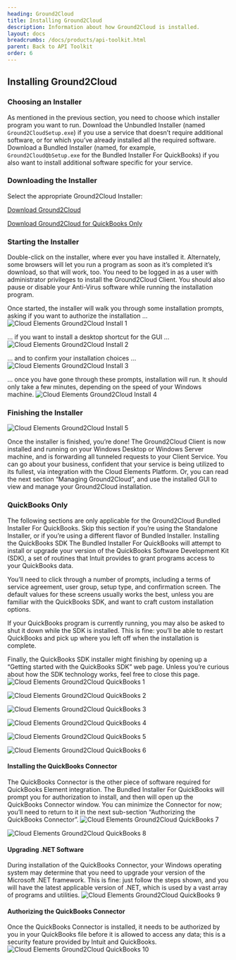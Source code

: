 ```yaml
---
heading: Ground2Cloud
title: Installing Ground2Cloud
description: Information about how Ground2Cloud is installed.
layout: docs
breadcrumbs: /docs/products/api-toolkit.html
parent: Back to API Toolkit
order: 6
---
```


## Installing Ground2Cloud

### Choosing an Installer

As mentioned in the previous section, you need to choose which installer program you want to run. Download the Unbundled Installer (named `Ground2CloudSetup.exe`) if you use a service that doesn’t require additional software, or for which you’ve already installed all the required software. Download a Bundled Installer (named, for example, `Ground2CloudQbSetup.exe` for the Bundled Installer For QuickBooks) if you also want to install additional software specific for your service.

### Downloading the Installer

Select the appropriate Ground2Cloud Installer:

[Download Ground2Cloud](https://github.com/cloud-elements/g2c-releases/releases)

[Download Ground2Cloud for QuickBooks Only](https://github.com/cloud-elements/g2c-releases/releases)

### Starting the Installer

Double-click on the installer, where ever you have installed it. Alternately, some browsers will let you run a program as soon as it’s completed it’s download, so that will work, too. You need to be logged in as a user with administrator privileges to install the Ground2Cloud Client. You should also pause or disable your Anti-Virus software while running the installation program.

Once started, the installer will walk you through some installation prompts, asking if you want to authorize the installation ...
![Cloud Elements Ground2Cloud Install 1](/assets/img/ground2cloud/installing1.png)

… if you want to install a desktop shortcut for the GUI …
![Cloud Elements Ground2Cloud Install 2](/assets/img/ground2cloud/installing2.png)

… and to confirm your installation choices …
![Cloud Elements Ground2Cloud Install 3](/assets/img/ground2cloud/installing3.png)

… once you have gone through these prompts, installation will run. It should only take a few minutes, depending on the speed of your Windows machine.
![Cloud Elements Ground2Cloud Install 4](/assets/img/ground2cloud/installing4.png)

### Finishing the Installer

![Cloud Elements Ground2Cloud Install 5](/assets/img/ground2cloud/installing5.png)

Once the installer is finished, you’re done! The Ground2Cloud Client is now installed and running on your Windows Desktop or Windows Server machine, and is forwarding all tunneled requests to your Client Service. You can go about your business, confident that your service is being utilized to its fullest, via integration with the Cloud Elements Platform. Or, you can read the next section “Managing Ground2Cloud”, and use the installed GUI to view and manage your Ground2Cloud installation.

### QuickBooks Only
The following sections are only applicable for the Ground2Cloud Bundled Installer For QuickBooks. Skip this section if you’re using the Standalone Installer, or if you’re using a different flavor of Bundled Installer.
Installing the QuickBooks SDK
The Bundled Installer For QuickBooks will attempt to install or upgrade your version of the QuickBooks Software Development Kit (SDK), a set of routines that Intuit provides to grant programs access to your QuickBooks data.

You’ll need to click through a number of prompts, including a terms of service agreement, user group, setup type, and confirmation screen. The default values for these screens usually works the best, unless you are familiar with the QuickBooks SDK, and want to craft custom installation options.

If your QuickBooks program is currently running, you may also be asked to shut it down while the SDK is installed. This is fine: you’ll be able to restart QuickBooks and pick up where you left off when the installation is complete.

Finally, the QuickBooks SDK installer might finishing by opening up a “Getting started with the QuickBooks SDK” web page. Unless you’re curious about how the SDK technology works, feel free to close this page.
![Cloud Elements Ground2Cloud QuickBooks 1](/assets/img/ground2cloud/quickbooks1.png)

![Cloud Elements Ground2Cloud QuickBooks 2](/assets/img/ground2cloud/quickbooks2.png)

![Cloud Elements Ground2Cloud QuickBooks 3](/assets/img/ground2cloud/quickbooks3.png)

![Cloud Elements Ground2Cloud QuickBooks 4](/assets/img/ground2cloud/quickbooks4.png)

![Cloud Elements Ground2Cloud QuickBooks 5](/assets/img/ground2cloud/quickbooks5.png)

![Cloud Elements Ground2Cloud QuickBooks 6](/assets/img/ground2cloud/quickbooks6.png)

#### Installing the QuickBooks Connector

The QuickBooks Connector is the other piece of software required for QuickBooks Element integration. The Bundled Installer For QuickBooks will prompt you for authorization to install, and then will open up the QuickBooks Connector window. You can minimize the Connector for now; you’ll need to return to it in the next sub-section “Authorizing the QuickBooks Connector”.
![Cloud Elements Ground2Cloud QuickBooks 7](/assets/img/ground2cloud/quickbooks7.png)

![Cloud Elements Ground2Cloud QuickBooks 8](/assets/img/ground2cloud/quickbooks8.png)

#### Upgrading .NET Software

During installation of the QuickBooks Connector, your Windows operating system may determine that you need to upgrade your version of the Microsoft .NET framework. This is fine: just follow the steps shown, and you will have the latest applicable version of .NET, which is used by a vast array of programs and utilities.
![Cloud Elements Ground2Cloud QuickBooks 9](/assets/img/ground2cloud/quickbooks9.png)

#### Authorizing the QuickBooks Connector

Once the QuickBooks Connector is installed, it needs to be authorized by you in your QuickBooks file before it is allowed to access any data; this is a security feature provided by Intuit and QuickBooks.
![Cloud Elements Ground2Cloud QuickBooks 10](/assets/img/ground2cloud/quickbooks10.png)
